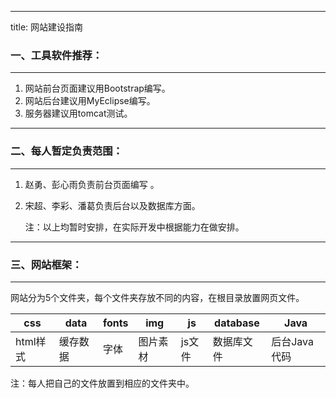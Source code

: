 ---
title: 网站建设指南
### 一、工具软件推荐：
----------
1. 网站前台页面建议用Bootstrap编写。
2. 网站后台建议用MyEclipse编写。
3. 服务器建议用tomcat测试。

----------

### 二、每人暂定负责范围：
----------
1. 赵勇、彭心雨负责前台页面编写 。
2. 宋超、李彩、潘葛负责后台以及数据库方面。



    注：以上均暂时安排，在实际开发中根据能力在做安排。

----------
### 三、网站框架：
----------
 网站分为5个文件夹，每个文件夹存放不同的内容，在根目录放置网页文件。

| css    |  data   | fonts     | img     |js | database    |   Java  |   
| --- | --- | --- | --- | --- | --- | --- |
|html样式  |缓存数据     | 字体    | 图片素材  |js文件|   数据库文件  |  后台Java代码   |  

注：每人把自己的文件放置到相应的文件夹中。
